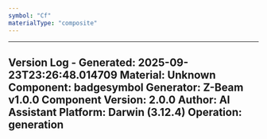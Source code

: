 ```yaml
---
symbol: "Cf"
materialType: "composite"
---
```


---
Version Log - Generated: 2025-09-23T23:26:48.014709
Material: Unknown
Component: badgesymbol
Generator: Z-Beam v1.0.0
Component Version: 2.0.0
Author: AI Assistant
Platform: Darwin (3.12.4)
Operation: generation
---